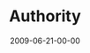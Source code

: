 ---
layout: message
category: message
series: "Roadmap For A Revolution"
title: "Authority"
date: 2009-06-21-00-00
message_id: 568
audio-description: "Alli Patterson discusses why authority is an important component of a revolution."
audio: "http://s3.amazonaws.com/crossroadsaudiomessages/Roadmap5.mp3"
audio-title: "Authority"
audio-duration: "34:47"
notes-description: " "
notes: "http://www.crossroads.net/players/media/hq/SN_06_13-14_09.pdf "
notes-title: "Authority (study notes)"
video-description: "Alli Patterson discusses why authority is a critical part of a revolution."
video-title: "Authority"
video: "https://s3.amazonaws.com/crossroadsvideomessages/Roadmap5.mp4"
video-poster: "https://www.crossroads.net/uploadedfiles/Roadmap5-still.jpg"
program-description: ""
program: "http://www.crossroads.net/players/media/hq/0613_14Program.pdf"
program-title: "Authority (program)"
---